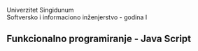 Univerzitet Singidunum  
Softversko i informaciono inženjerstvo - godina I

## Funkcionalno programiranje - Java Script

